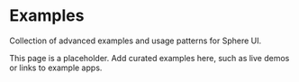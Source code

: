 # Examples

Collection of advanced examples and usage patterns for Sphere UI.

This page is a placeholder. Add curated examples here, such as live demos or links to example apps.
